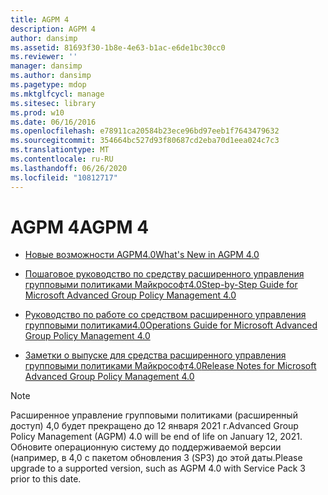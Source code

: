 ```yaml
---
title: AGPM 4
description: AGPM 4
author: dansimp
ms.assetid: 81693f30-1b8e-4e63-b1ac-e6de1bc30cc0
ms.reviewer: ''
manager: dansimp
ms.author: dansimp
ms.pagetype: mdop
ms.mktglfcycl: manage
ms.sitesec: library
ms.prod: w10
ms.date: 06/16/2016
ms.openlocfilehash: e78911ca20584b23ece96bd97eeb1f7643479632
ms.sourcegitcommit: 354664bc527d93f80687cd2eba70d1eea024c7c3
ms.translationtype: MT
ms.contentlocale: ru-RU
ms.lasthandoff: 06/26/2020
ms.locfileid: "10812717"
---
```

# <span data-ttu-id="241ae-103">AGPM 4</span><span class="sxs-lookup"><span data-stu-id="241ae-103">AGPM 4</span></span>


-   [<span data-ttu-id="241ae-104">Новые возможности AGPM4.0</span><span class="sxs-lookup"><span data-stu-id="241ae-104">What's New in AGPM 4.0</span></span>](whats-new-in-agpm-40.md)

-   [<span data-ttu-id="241ae-105">Пошаговое руководство по средству расширенного управления групповыми политиками Майкрософт4.0</span><span class="sxs-lookup"><span data-stu-id="241ae-105">Step-by-Step Guide for Microsoft Advanced Group Policy Management 4.0</span></span>](step-by-step-guide-for-microsoft-advanced-group-policy-management-40.md)

-   [<span data-ttu-id="241ae-106">Руководство по работе со средством расширенного управления групповыми политиками4.0</span><span class="sxs-lookup"><span data-stu-id="241ae-106">Operations Guide for Microsoft Advanced Group Policy Management 4.0</span></span>](operations-guide-for-microsoft-advanced-group-policy-management-40.md)

-   [<span data-ttu-id="241ae-107">Заметки о выпуске для средства расширенного управления групповыми политиками Майкрософт4.0</span><span class="sxs-lookup"><span data-stu-id="241ae-107">Release Notes for Microsoft Advanced Group Policy Management 4.0</span></span>](release-notes-for-microsoft-advanced-group-policy-management-40.md)

> [!NOTE]
> <span data-ttu-id="241ae-108">Расширенное управление групповыми политиками (расширенный доступ) 4,0 будет прекращено до 12 января 2021 г.</span><span class="sxs-lookup"><span data-stu-id="241ae-108">Advanced Group Policy Management (AGPM) 4.0 will be end of life on January 12, 2021.</span></span> <span data-ttu-id="241ae-109">Обновите операционную систему до поддерживаемой версии (например, в 4,0 с пакетом обновления 3 (SP3) до этой даты.</span><span class="sxs-lookup"><span data-stu-id="241ae-109">Please upgrade to a supported version, such as AGPM 4.0 with Service Pack 3 prior to this date.</span></span>

 





